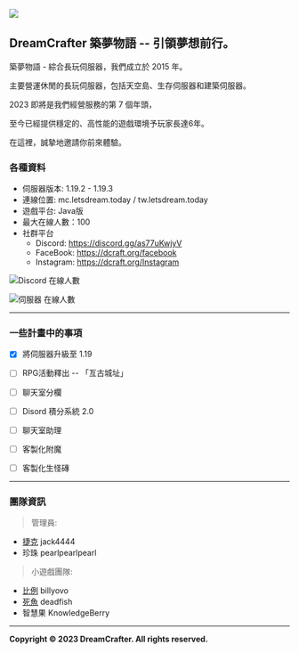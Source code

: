 ![](https://imgur.com/QEqklT3.jpg)

## DreamCrafter 築夢物語 -- 引領夢想前行。

築夢物語 - 綜合長玩伺服器，我們成立於 2015 年。

主要營運休閒的長玩伺服器，包括天空島、生存伺服器和建築伺服器。

2023 即將是我們經營服務的第 7 個年頭，

至今已經提供穩定的、高性能的遊戲環境予玩家長達6年。

在這裡，誠摯地邀請你前來體驗。

### 各種資料

* 伺服器版本: 1.19.2 - 1.19.3
* 連線位置: mc.letsdream.today / tw.letsdream.today
* 遊戲平台: Java版
* 最大在線人數：100
* 社群平台
  * Discord: https://discord.gg/as77uKwjyV
  * FaceBook: https://dcraft.org/facebook
  * Instagram: https://dcraft.org/Instagram
  
![](https://discordapp.com/api/guilds/232865546868228106/widget.png "Discord 在線人數")
  
![](https://www.mc-list.xyz/banner/20-30.png "伺服器 在線人數")

---
### 一些計畫中的事項

- [x] 將伺服器升級至 1.19

- [ ] RPG活動釋出 -- 「亙古城址」

- [ ] 聊天室分欄

- [ ] Disord 積分系統 2.0

- [ ] 聊天室助理

- [ ] 客製化附魔

- [ ] 客製化生怪磚


---
### 團隊資訊


> 管理員:
- [捷克](https://github.com/jack444410) jack4444
- 珍珠 pearlpearlpearl

> 小遊戲團隊:
- [比例](https://github.com/billyovo) billyovo
- [死魚](https://github.com/deadfish12) deadfish
- 智慧果 KnowledgeBerry

---


**Copyright © 2023 DreamCrafter. All rights reserved.**

<!--
## Hi there 👋



**Here are some ideas to get you started:**

🙋‍♀️ A short introduction - what is your organization all about?
🌈 Contribution guidelines - how can the community get involved?
👩‍💻 Useful resources - where can the community find your docs? Is there anything else the community should know?
🍿 Fun facts - what does your team eat for breakfast?
🧙 Remember, you can do mighty things with the power of [Markdown](https://docs.github.com/github/writing-on-github/getting-started-with-writing-and-formatting-on-github/basic-writing-and-formatting-syntax)
-->
